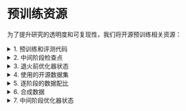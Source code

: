 # 预训练资源

为了提升研究的透明度和可复现性，我们将开源预训练相关资源：


<details><summary>1. 预训练和评测代码</summary>

预训练和评测代码将在后续公布。
</details>

<details><summary>2. 中间阶段检查点</summary>

中间阶段检查点将在后续公布。
</details>


<details><summary>3. 退火前优化器状态</summary>

退火前优化器状态将在后续公布。
</details>

<details><summary>4. 使用的开源数据集</summary>

<a href="https://github.com/RUC-GSAI/YuLan-Mini/blob/main/pretrain/datasets-list.md">使用的开源数据集</a>

</details>

<details><summary>5. 逐阶段的数据配比</summary>


<a href="https://github.com/RUC-GSAI/YuLan-Mini/blob/main/pretrain/final.pdf">数据配比高清图</a>

</details>


<details><summary>6. 合成数据</summary>

数据清洗和合成流程：
<div align=center>
<img src="https://github.com/RUC-GSAI/YuLan-Mini/blob/main/assets/data-pipeline.png">
</div>
</details>

<details><summary>7. 中间阶段优化器状态</summary>

中间阶段优化器状态将在后续公布。
</details>
